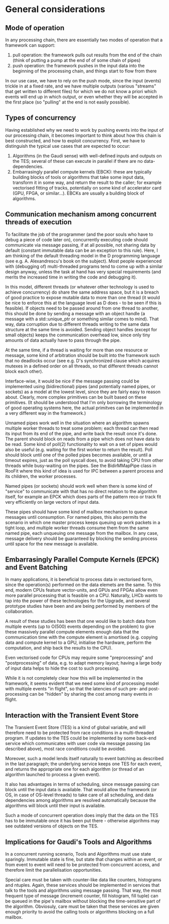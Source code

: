 # General considerations

## Mode of operation

In any processing chain, there are essentially two modes of operation that a
framework can support:

1. pull operation: the framework pulls out results from the end of the chain
   (think of putting a pump at the end of of some chain of pipes)
2. push operation: the framework pushes in the input data into the beginning of
   the processing chain, and things start to flow from there

In our use case, we have to rely on the push mode, since the input (events)
trickle in at a fixed rate, and we have multiple outputs (various "streams"
that get written to different files) for which we do not know a priori which
events will end up in which output, or even whether they will be accepted in 
the first place (so "pulling" at the end is not easily possible).

## Types of concurrency

Having established why we need to work by pushing events into the input of our
processing chain, it becomes important to think about how this chain is best
constructed, and how to exploit concurrency. First, we have to distinguish the
typical use cases that are expected to occur:

1. Algorithms (in the Gaudi sense) with well-defined inputs and outputs on the
   TES; several of these can execute in parallel if there are no
   data-dependencies.
2. Embarrasingly parallel compute kernels (EBCK): these are typically building
   blocks of tools or algorithms that take some input data, transform it in
   some way, and return the result to the caller; for example vectorised
   fitting of tracks, potentially on some kind of accelerator card (GPU, FPGA,
   or similar...). EBCKs are usually a building block of algorithms.

## Communication mechanism among concurrent threads of execution

To facilitate the job of the programmer (and the poor souls who have to debug a
piece of code later on), concurrently executing code should communicate via
message passing, if at all possible, not sharing data by default (constant
immutable data can be an exception to this rule). Here, I am thinking of the
default threading model in the D programming language (see e.g. A.
Alexandrescu's book on the subject). Most people experienced with (debugging
of) multi-threaded programs tend to come up with a similar design anyway,
unless the task at hand has very special requirements (and merits the increased
time in writing the code and debugging it).

In this model, different threads (or whatever other technology is used to
achieve concurrency) do share the same address space, but it is a breach of
good practice to expose mutable data to more than one thread (it would be nice
to enforce this at the language level as D does - to be seen if this is
feasible). If objects need to be passed around from one thread to another, this
should be done by sending a message with an object handle (a message with a
std::unique_ptr or something similar comes to mind). That way, data corruption
due to different threads writing to the same data structure at the same time is
avoided. Sending object handles (except for small objects) keeps the
communication overhead low, since only tiny amounts of data actually have to
pass through the pipe.

At the same time, if a thread is waiting for more than one resource or message,
some kind of arbitration should be built into the framework such that no
deadlocks occur (see e.g. D's synchronized clause which acquires mutexes in a
defined order on all threads, so that different threads cannot block each
other).

Interface-wise, it would be nice if the message passing could be implemented
using (bidirectional) pipes (and potentially named pipes, or sockets) as a
model at the lowest level, since they are fairly easy to reason about. Clearly,
more complex primitives can be built based on these primitives. (It should be
understood that I'm only borrowing the terminology of good operating systems
here, the actual primitves can be implemented in a very different way in the
framework.)

Unnamed pipes work well in the situation where an algorithm spawns multiple
worker threads to treat some problem; each thread can then read its input from
its end of the pipe, and write back the result once it's done. The parent
should block on reads from a pipe which does not have data to be read. Some
kind of poll(2) functionality to wait on a set of pipes would also be useful
(e.g. waiting for the first worker to return the result). Poll should block
until one of the polled pipes becomes available, or until a timeout expires,
just as the poll syscall does, to avoid taking CPU from other threads while
busy-waiting on the pipes. See the BidirMMapPipe class in RooFit where this
kind of idea is used for IPC between a parent process and its children, the
worker processes.

Named pipes (or sockets) should work well when there is some kind of "service"
to communicate with that has no direct relation to the algorithm itself, for
example an EPCK which does parts of the pattern reco or track fit very
efficiently on large vectors of input data.

These pipes should have some kind of mailbox mechanism to queue messages until
consumption. For named pipes, this also permits the scenario in which one
master process keeps queuing up work packets in a tight loop, and multiple
worker threads consume them from the same named pipe, each unqueuing one
message from the mailbox. In any case, message delivery should be guaranteed by
blocking the sending process until space for the new message is available.


## Embarrasingly Parallel Compute Kernels (EPCK) and Event Batching

In many applications, it is beneficial to process data in vectorised form,
since the operation(s) performed on the data elemets are the same. To this end,
modern CPUs feature vector-units, and GPUs and FPGAs allow even more parallel
processing that is feasible on a CPU. Naturally, LHCb wants to tap into the
power of these technologies for the Upgrade, and several prototype studies have
been and are being performed by members of the collaboration.

A result of these studies has been that one would like to batch data from
multiple events (up to O(500) events depending on the problem) to give these
massively parallel compute elements enough data that the communication time
with the compute element is amortised (e.g. copying data and compute kernel to
a GPU, initialise the hardware, perform the computation, and ship back the
results to the CPU).

Even vectorised code for CPUs may require some "preprocessing" and
"postprocessing" of data, e.g. to adapt memory layout; having a large body of
input data helps to hide the cost to such processing.

While it is not completely clear how this will be implemented in the framework,
it seems evident that we need some kind of processing model with multiple
events "in flight", so that the latencies of such pre- and post-processing can
be "hidden" by sharing the cost among many events in flight.

## Interaction with the Transient Event Store

The Transient Event Store (TES) is a kind of global variable, and will
therefore need to be protected from race conditions in a multi-threaded
program. If updates to the TES could be implemented by some back-end service
which communicates with user code via message passing (as described above),
most race conditions could be avoided.

Moreover, such a model lends itself naturally to event batching as described in
the last paragraph; the underlying service keeps one TES for each event, and
returns the appropriate one for each algorithm (or thread of an algorithm
launched to process a given event).

It also has advantages in terms of scheduling, since message passing can block
until the input data is available. That would allow the framework (or OS, in
case of OS-level threads) to take care of all scheduling, and data dependencies
among algorithms are resolved automatically because the algorithms will block
until their input is available.

Such a mode of concurrent operation does imply that the data on the TES has to
be immutable once it has been put there - otherwise algorihms may see outdated
versions of objects on the TES.

## Implications for Gaudi's Tools and Algorithms

In a concurrent running scenario, Tools and Algorithms must use state
sparingly. Immutable state is fine, but state that changes within an event, or
from event to event will need to be protected from concurrent access, and
therefore limit the parallelisation opportunities.

Special care must be taken with counter-like data like counters, histograms and
ntuples. Again, these services should be implemented in services that talk to
the tools and algorithms using message passing. That way, the most frequent
type of message (increment counter, fill histogram, fill tuple) can be queued
in the pipe's mailbox without blocking the time-sensitive part of the
algorithm. Obviosuly, care must be taken that these services are given enough
priority to avoid the calling tools or algorithms blocking on a full mailbox.





